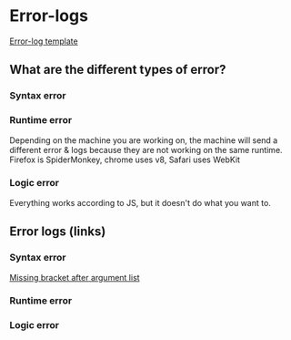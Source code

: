 # Error-logs
  
[Error-log template](https://raw.githubusercontent.com/ECeline/Error-logs/master/Error-log-template.md) 
  
## What are the different types of error?
### Syntax error
  
### Runtime error
  
Depending on the machine you are working on, the machine will send a different error & logs because they are not working on the same runtime. Firefox is SpiderMonkey, chrome uses v8, Safari uses WebKit
  
### Logic error
  
Everything works according to JS, but it doesn't do what you want to.
  
## Error logs (links)
  
### Syntax error
  
[Missing bracket after argument list](https://github.com/ECeline/Error-logs/blob/master/SyntaxError_missing-bracket-after-argument-list.md)
  
### Runtime error
  
### Logic error
  
